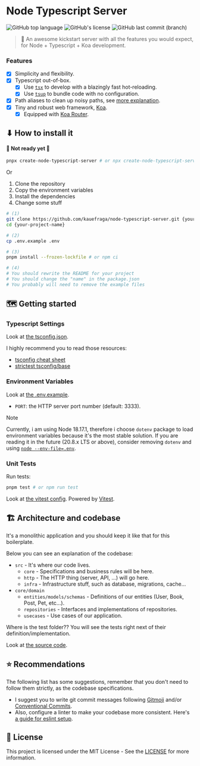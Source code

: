 # Node Typescript Server

![GitHub top language](https://img.shields.io/github/languages/top/kauefraga/node-typescript-server)
![GitHub's license](https://img.shields.io/github/license/kauefraga/node-typescript-server)
![GitHub last commit (branch)](https://img.shields.io/github/last-commit/kauefraga/node-typescript-server/main)

<!-- tag: downloads/execuções do cnts (create-node-typescript-server) -->

> 🧰 An awesome kickstart server with all the features you would expect, for Node + Typescript + Koa development.

### Features

- [x] Simplicity and flexibility.
- [x] Typescript out-of-box.
  - [x] Use [`tsx`](https://github.com/esbuild-kit/tsx) to develop with a blazingly fast hot-reloading.
  - [x] Use [`tsup`](https://github.com/egoist/tsup) to bundle code with no configuration.
- [x] Path aliases to clean up noisy paths, see [more explanation](docs/path-aliases.md).
- [x] Tiny and robust web framework, [Koa](https://koajs.com).
  - [x] Equipped with [Koa Router](https://www.npmjs.com/package/koa-router).

## ⬇ How to install it

#### 🚧 Not ready yet 🚧

```bash
pnpx create-node-typescript-server # or npx create-node-typescript-server
```

Or

1. Clone the repository
2. Copy the environment variables
3. Install the dependencies
4. Change some stuff

```bash
# (1)
git clone https://github.com/kauefraga/node-typescript-server.git {your-project-name}
cd {your-project-name}

# (2)
cp .env.example .env

# (3)
pnpm install --frozen-lockfile # or npm ci

# (4)
# You should rewrite the README for your project
# You should change the "name" in the package.json
# You probably will need to remove the example files
```

## 🗺 Getting started

### Typescript Settings

Look at [the tsconfig.json](tsconfig.json).

I highly recommend you to read those resources:

- [tsconfig cheat sheet](https://www.totaltypescript.com/tsconfig-cheat-sheet)
- [strictest tsconfig/base](https://github.com/tsconfig/bases/blob/031273b815ff7f672c7c9057fb7d19ef363054b1/bases/strictest.json)

### Environment Variables

Look at [the .env.example](.env.example).

- `PORT`: the HTTP server port number (default: 3333).

> [!NOTE]
> Currently, i am using Node 18.17.1, therefore i choose `dotenv` package to load environment variables because it's the most stable solution. If you are reading it in the future (20.8.x LTS or above), consider removing `dotenv` and using [`node --env-file=.env`](https://nodejs.org/api/cli.html#--env-fileconfig).

### Unit Tests

Run tests:

```bash
pnpm test # or npm run test
```

Look at [the vitest config](vitest.config.ts).
Powered by [Vitest](https://vitest.dev).

## 🏗 Architecture and codebase

It's a monolithic application and you should keep it like that for this boilerplate.

Below you can see an explanation of the codebase:

- `src` - It's where our code lives.
  - `core` - Specifications and business rules will be here.
  - `http` - The HTTP thing (server, API, ...) will go here.
  - `infra` - Infrastructure stuff, such as database, migrations, cache...
- `core/domain`
  - `entities/models/schemas` - Definitions of our entities (User, Book, Post, Pet, etc...).
  - `repositories` - Interfaces and implementations of repositories.
  - `usecases` - Use cases of our application.

Where is the test folder?? You will see the tests right next of their definition/implementation.

Look at [the source code](src).

## ⭐ Recommendations

The following list has some suggestions, remember that you don't need to follow them strictly, as the codebase specifications.

- I suggest you to write git commit messages following [Gitmoji](https://github.com/carloscuesta/gitmoji) and/or [Conventional Commits](https://www.conventionalcommits.org).
- Also, configure a linter to make your codebase more consistent. Here's [a guide for eslint setup](docs/eslint.md).

<!-- fazer/procurar um middleware simples de limite de requisições

pensar sobre banco de dados, logger...

descrever a estrutura de pastas (core, http e infra -> controllers, middlewares, entities/models, repositories, usecases, migrations...) -->

## 📝 License

This project is licensed under the MIT License - See the [LICENSE](https://github.com/kauefraga/node-typescript-server/blob/main/LICENSE) for more information.
